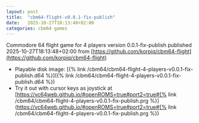 ```yaml
---
layout: post
title:  "cbm64-flight-v0.0.1-fix-publish"
date:   2025-10-27T18:13:48+02:00
categories: cbm64 games
---
```


Commodore 64 flight game for 4 players version 0.0.1-fix-publish published 2025-10-27T18:13:48+02:00
from [https://github.com/korpiq/cbm64-flight](https://github.com/korpiq/cbm64-flight)

- Playable disk image: [{% link /cbm64/cbm64-flight-4-players-v0.0.1-fix-publish.d64 %}]({% link /cbm64/cbm64-flight-4-players-v0.0.1-fix-publish.d64 %})
- Try it out with cursor keys as joystick at [https://vc64web.github.io/#openROMS=true#port2=true#{% link /cbm64/cbm64-flight-4-players-v0.0.1-fix-publish.prg %}](https://vc64web.github.io/#openROMS=true#port2=true#{% link /cbm64/cbm64-flight-4-players-v0.0.1-fix-publish.prg %})
